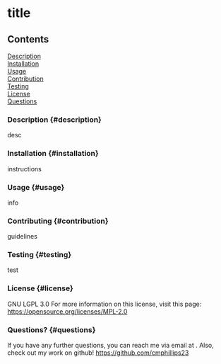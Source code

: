 
  # title  
  
  ## Contents  
  [Description](#description)  
  [Installation](#installation)  
  [Usage](#usage)  
  [Contribution](#contribution)  
  [Testing](#testing)  
  [License](#license)  
  [Questions](#questions)  
  
  ### Description {#description}  
  desc  
  
  ### Installation {#installation}  
  instructions  
  
  ### Usage {#usage}  
  info  
  
  ### Contributing {#contribution}  
  guidelines  
  
  ### Testing {#testing}  
  test  
  
  ### License {#license}  
  GNU LGPL 3.0
  For more information on this license, visit this page: <https://opensource.org/licenses/MPL-2.0>

  ### Questions? {#questions} 
  If you have any further questions, you can reach me via email at <email>.  Also, check out my work on github! <https://github.com/cmphillips23>

  